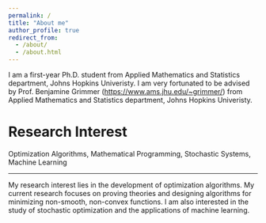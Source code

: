 ```yaml
---
permalink: /
title: "About me"
author_profile: true
redirect_from: 
  - /about/
  - /about.html
---
```


I am a first-year Ph.D. student from Applied Mathematics and Statistics department, Johns Hopkins Univeristy. I am very fortunated to be advised by Prof. Benjamine Grimmer (https://www.ams.jhu.edu/~grimmer/) from Applied Mathematics and Statistics department, Johns Hopkins Univeristy. 

Research Interest
======
Optimization Algorithms, Mathematical Programming, Stochastic Systems, Machine Learning

---
My research interest lies in the development of optimization algorithms. My current research focuses on proving theories and designing algorithms for minimizing non-smooth, non-convex functions. I am also interested in the study of stochastic optimization and the applications of machine learning. 
